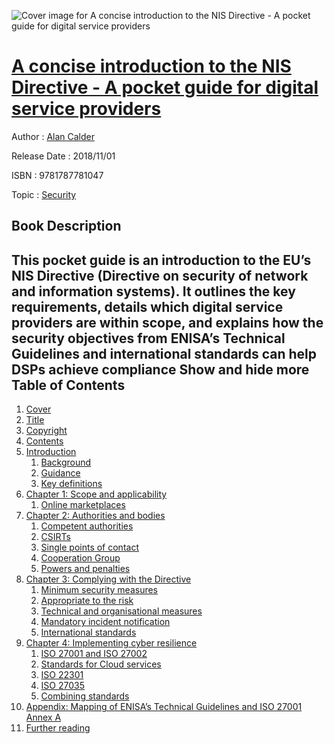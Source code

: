 ![Cover image for A concise introduction to the NIS Directive - A pocket guide for digital service providers](https://imgdetail.ebookreading.net/cover/cover/20200215/EB9781787781047.jpg)

[A concise introduction to the NIS Directive - A pocket guide for digital service providers](https://ebookreading.net/view/book/A+concise+introduction+to+the+NIS+Directive+-+A+pocket+guide+for+digital+service+providers-EB9781787781047_1.html "A concise introduction to the NIS Directive - A pocket guide for digital service providers")
====================================================================================================================

Author : [Alan Calder](https://ebookreading.net/search/author/Alan+Calder)

Release Date : 2018/11/01

ISBN : 9781787781047

Topic : [Security](https://ebookreading.net/search/category/security)

Book Description
-----------------

 This pocket guide is an introduction to the EU’s NIS Directive (Directive on security of network and information systems). It outlines the key requirements, details which digital service providers are within scope, and explains how the security objectives from ENISA’s Technical Guidelines and international standards can help DSPs achieve compliance        Show and hide more                
Table of Contents
-----------------

1. [Cover](https://ebookreading.net/view/book/A+concise+introduction+to+the+NIS+Directive+-+A+pocket+guide+for+digital+service+providers-EB9781787781047_1.html#Cover)
1. [Title](https://ebookreading.net/view/book/A+concise+introduction+to+the+NIS+Directive+-+A+pocket+guide+for+digital+service+providers-EB9781787781047_3.html#title)
1. [Copyright](https://ebookreading.net/view/book/A+concise+introduction+to+the+NIS+Directive+-+A+pocket+guide+for+digital+service+providers-EB9781787781047_4.html#copy)
1. [Contents](https://ebookreading.net/view/book/A+concise+introduction+to+the+NIS+Directive+-+A+pocket+guide+for+digital+service+providers-EB9781787781047_6.html#cont)
1. [Introduction](https://ebookreading.net/view/book/A+concise+introduction+to+the+NIS+Directive+-+A+pocket+guide+for+digital+service+providers-EB9781787781047_7.html#int)
    1. [Background](https://ebookreading.net/view/book/A+concise+introduction+to+the+NIS+Directive+-+A+pocket+guide+for+digital+service+providers-EB9781787781047_7.html#lev1)
    1. [Guidance](https://ebookreading.net/view/book/A+concise+introduction+to+the+NIS+Directive+-+A+pocket+guide+for+digital+service+providers-EB9781787781047_7.html#lev2)
    1. [Key definitions](https://ebookreading.net/view/book/A+concise+introduction+to+the+NIS+Directive+-+A+pocket+guide+for+digital+service+providers-EB9781787781047_7.html#lev3)
1. [Chapter 1: Scope and applicability](https://ebookreading.net/view/book/A+concise+introduction+to+the+NIS+Directive+-+A+pocket+guide+for+digital+service+providers-EB9781787781047_8.html#ch1)
    1. [Online marketplaces](https://ebookreading.net/view/book/A+concise+introduction+to+the+NIS+Directive+-+A+pocket+guide+for+digital+service+providers-EB9781787781047_8.html#lev4)
1. [Chapter 2: Authorities and bodies](https://ebookreading.net/view/book/A+concise+introduction+to+the+NIS+Directive+-+A+pocket+guide+for+digital+service+providers-EB9781787781047_9.html#ch2)
    1. [Competent authorities](https://ebookreading.net/view/book/A+concise+introduction+to+the+NIS+Directive+-+A+pocket+guide+for+digital+service+providers-EB9781787781047_9.html#lev5)
    1. [CSIRTs](https://ebookreading.net/view/book/A+concise+introduction+to+the+NIS+Directive+-+A+pocket+guide+for+digital+service+providers-EB9781787781047_9.html#lev6)
    1. [Single points of contact](https://ebookreading.net/view/book/A+concise+introduction+to+the+NIS+Directive+-+A+pocket+guide+for+digital+service+providers-EB9781787781047_9.html#lev7)
    1. [Cooperation Group](https://ebookreading.net/view/book/A+concise+introduction+to+the+NIS+Directive+-+A+pocket+guide+for+digital+service+providers-EB9781787781047_9.html#lev8)
    1. [Powers and penalties](https://ebookreading.net/view/book/A+concise+introduction+to+the+NIS+Directive+-+A+pocket+guide+for+digital+service+providers-EB9781787781047_9.html#lev9)
1. [Chapter 3: Complying with the Directive](https://ebookreading.net/view/book/A+concise+introduction+to+the+NIS+Directive+-+A+pocket+guide+for+digital+service+providers-EB9781787781047_10.html#ch3)
    1. [Minimum security measures](https://ebookreading.net/view/book/A+concise+introduction+to+the+NIS+Directive+-+A+pocket+guide+for+digital+service+providers-EB9781787781047_10.html#lev10)
    1. [Appropriate to the risk](https://ebookreading.net/view/book/A+concise+introduction+to+the+NIS+Directive+-+A+pocket+guide+for+digital+service+providers-EB9781787781047_10.html#lev11)
    1. [Technical and organisational measures](https://ebookreading.net/view/book/A+concise+introduction+to+the+NIS+Directive+-+A+pocket+guide+for+digital+service+providers-EB9781787781047_10.html#lev12)
    1. [Mandatory incident notification](https://ebookreading.net/view/book/A+concise+introduction+to+the+NIS+Directive+-+A+pocket+guide+for+digital+service+providers-EB9781787781047_10.html#lev13)
    1. [International standards](https://ebookreading.net/view/book/A+concise+introduction+to+the+NIS+Directive+-+A+pocket+guide+for+digital+service+providers-EB9781787781047_10.html#lev14)
1. [Chapter 4: Implementing cyber resilience](https://ebookreading.net/view/book/A+concise+introduction+to+the+NIS+Directive+-+A+pocket+guide+for+digital+service+providers-EB9781787781047_11.html#ch4)
    1. [ISO 27001 and ISO 27002](https://ebookreading.net/view/book/A+concise+introduction+to+the+NIS+Directive+-+A+pocket+guide+for+digital+service+providers-EB9781787781047_11.html#lev15)
    1. [Standards for Cloud services](https://ebookreading.net/view/book/A+concise+introduction+to+the+NIS+Directive+-+A+pocket+guide+for+digital+service+providers-EB9781787781047_11.html#lev16)
    1. [ISO 22301](https://ebookreading.net/view/book/A+concise+introduction+to+the+NIS+Directive+-+A+pocket+guide+for+digital+service+providers-EB9781787781047_11.html#lev17)
    1. [ISO 27035](https://ebookreading.net/view/book/A+concise+introduction+to+the+NIS+Directive+-+A+pocket+guide+for+digital+service+providers-EB9781787781047_11.html#lev18)
    1. [Combining standards](https://ebookreading.net/view/book/A+concise+introduction+to+the+NIS+Directive+-+A+pocket+guide+for+digital+service+providers-EB9781787781047_11.html#lev19)
1. [Appendix: Mapping of ENISA’s Technical Guidelines and ISO 27001 Annex A](https://ebookreading.net/view/book/A+concise+introduction+to+the+NIS+Directive+-+A+pocket+guide+for+digital+service+providers-EB9781787781047_12.html#app)
1. [Further reading](https://ebookreading.net/view/book/A+concise+introduction+to+the+NIS+Directive+-+A+pocket+guide+for+digital+service+providers-EB9781787781047_13.html#fur)
